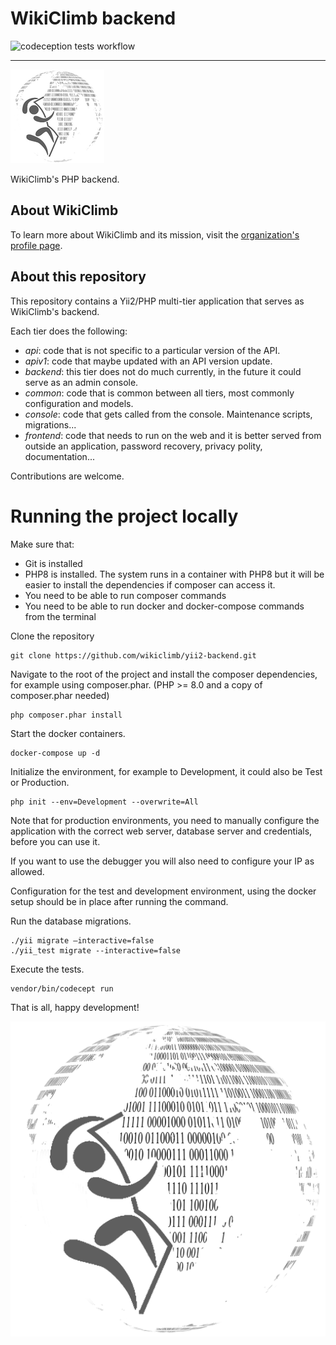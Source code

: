# WikiClimb backend

![codeception tests workflow](https://github.com/wikiclimb/yii2-backend/actions/workflows/codecept_tests.yml/badge.svg)

---

![WikiClimb logo](./static/img/wikiclimb-logo-150.png)

WikiClimb's PHP backend.

## About WikiClimb

To learn more about WikiClimb and its mission, visit the [organization's profile page](https://github.com/wikiclimb).

## About this repository

This repository contains a Yii2/PHP multi-tier application that serves as WikiClimb's backend.

Each tier does the following:

- _api_: code that is not specific to a particular version of the API.
- _apiv1_: code that maybe updated with an API version update.
- _backend_: this tier does not do much currently, in the future it could serve as an admin console.
- _common_: code that is common between all tiers, most commonly configuration and models.
- _console_: code that gets called from the console. Maintenance scripts, migrations...
- _frontend_: code that needs to run on the web and it is better served from outside an application, password recovery,
  privacy polity, documentation...

Contributions are welcome.

# Running the project locally

Make sure that:

- Git is installed
- PHP8 is installed. The system runs in a container with PHP8 but it will be easier to install the dependencies if
  composer can access it.
- You need to be able to run composer commands
- You need to be able to run docker and docker-compose commands from the terminal

Clone the repository

```shell
git clone https://github.com/wikiclimb/yii2-backend.git
```

Navigate to the root of the project and install the composer dependencies, for example using composer.phar. (PHP >= 8.0
and a copy of composer.phar needed)

```shell
php composer.phar install
```

Start the docker containers.

```shell
docker-compose up -d
```

Initialize the environment, for example to Development, it could also be Test or Production.

```shell
php init --env=Development --overwrite=All
```

Note that for production environments, you need to manually configure the application with the correct web server,
database server and credentials, before you can use it.

If you want to use the debugger you will also need to configure your IP as allowed.

Configuration for the test and development environment, using the docker setup should be in place after running the
command.

Run the database migrations.

```shell
./yii migrate –interactive=false
./yii_test migrate --interactive=false
```

Execute the tests.

```shell
vendor/bin/codecept run
```

That is all, happy development!

![WikiClimb logo](./static/img/wikiclimb-logo.png)
